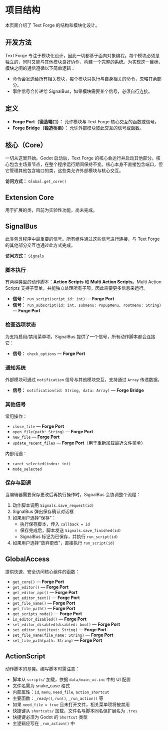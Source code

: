# 项目结构

本页面介绍了 Text Forge 的结构和模块化设计。

## 开发方法

Text Forge 专注于模块化设计，因此一切都基于面向对象编程。每个模块必须是独立的，同时又能与其他模块良好协作，构建一个完整的系统。为实现这一目标，模块之间的通信遵循以下简单逻辑：

- 命令会发送给所有相关模块，每个模块只执行与自身相关的命令，忽略其余部分。
- 事件信号会传递给 SignalBus，如果模块需要某个信号，必须自行连接。

## 定义

- **Forge Port（锻造端口）：** 允许模块与 Text Forge 核心交互的函数或信号。
- **Forge Bridge（锻造桥梁）：** 允许外部模块彼此交互的信号或函数。

## 核心（Core）

一切从这里开始。Godot 启动后，Text Forge 的核心会运行并启动其他部分。核心包含主场景节点，在整个程序运行期间保持不变。核心本身不直接包含端口，但它管理其他包含端口的类，这些类允许外部模块与核心交互。

**访问方式：** `Global.get_core()`

## Extension Core

用于扩展的类，目前为实验性功能，尚未完成。

## SignalBus

此类包含程序中最重要的信号。所有组件通过这些信号进行连接，与 Text Forge 的其他部分交互也通过此方式完成。

**访问方式：** `Signals`

### 脚本执行

有两种类型的动作脚本：**Action Scripts** 和 **Multi Action Scripts**。Multi Action Scripts 支持子菜单，并能独立处理所有子项，因此需要更多信息来运行。

- **信号：** `run_script(script_id: int)` — **Forge Port**
- **信号：** `run_subscript(id: int, submenu: PopupMenu, rootmenu: String)` — **Forge Port**

### 检查选项状态

为支持启用/禁用菜单项，SignalBus 提供了一个信号，所有动作脚本都会连接它：

- **信号：** `check_options` — **Forge Port**

### 通知系统

外部模块可通过 `notification` 信号与其他模块交互，支持通过 `Array` 传递数据。

- **信号：** `notification(id: String, data: Array)` — **Forge Bridge**

### 其他信号

常用操作：

- `close_file` — **Forge Port**
- `open_file(path: String)` — **Forge Port**
- `new_file` — **Forge Port**
- `update_recent_files` — **Forge Port**（用于重新加载最近文件菜单）

内部用途：

- `caret_selected(index: int)`
- `mode_selected`

### 保存与回调

当编辑器需要保存更改后再执行操作时，SignalBus 会协调整个流程：

1. 动作脚本调用 `Signals.save_request(id)`
2. SignalBus 弹出保存确认对话框
3. 如果用户选择“保存”：
    - 执行保存脚本，传入 `callback = id`
    - 保存完成后，脚本发送 `Signals.save_finished(id)`
    - SignalBus 标记为已保存，并执行 `run_script(id)`
4. 如果用户选择“放弃更改”，直接执行 `run_script(id)`

## GlobalAccess

提供快速、安全访问核心组件的函数：

- `get_core()` — **Forge Port**
- `get_editor()` — **Forge Port**
- `get_editor_api()` — **Forge Port**
- `get_editor_text()` — **Forge Port**
- `get_file_name()` — **Forge Port**
- `get_file_path()` — **Forge Port**
- `get_scripts_node()` — **Forge Port**
- `is_editor_disabled()` — **Forge Port**
- `set_editor_disabled(disabled: bool)` — **Forge Port**
- `set_editor_text(text: String)` — **Forge Port**
- `set_file_name(file_name: String)` — **Forge Port**
- `set_file_path(path: String)` — **Forge Port**

## ActionScript

动作脚本的基类。编写脚本时需注意：

- 脚本从 `scripts/` 加载，依据 `data/main_ui.ini` 中的 UI 配置
- 文件名需为 snake_case 格式
- 内部属性：`id`, `menu`, `need_file`, `action_shortcut`
- 主要函数：`_ready()`, `run()`, `_run_action()` 等
- 如果 `need_file = true` 且未打开文件，相关菜单项将被禁用
- 快捷键从 `shortcuts/` 加载，文件名与脚本同名但扩展名为 `.tres`
- 快捷键必须为 Godot 的 `Shortcut` 类型
- 主逻辑应写在 `_run_action()` 中
